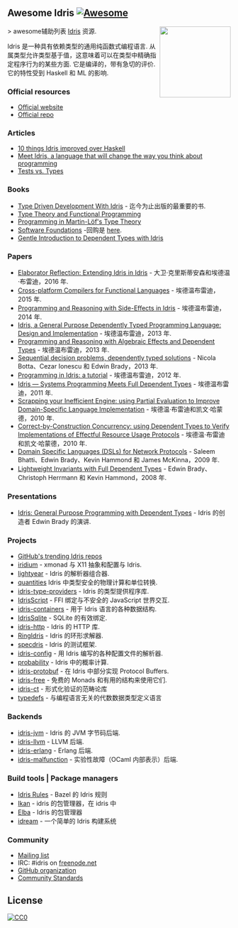 <div class="github-widget" data-repo="joaomilho/awesome-idris"></div>



## Awesome Idris [![Awesome](https://cdn.rawgit.com/sindresorhus/awesome/d7305f38d29fed78fa85652e3a63e154dd8e8829/media/badge.svg)](https://github.com/sindresorhus/awesome)

[<img src="https://www.idris-lang.org/logo/logo.png" align="right" width="160">](https://www.idris-lang.org/)

&gt; awesome辅助列表 [Idris](https://www.idris-lang.org/) 资源.

 Idris 是一种具有依赖类型的通用纯函数式编程语言. 从属类型允许类型基于值，这意味着可以在类型中精确指定程序行为的某些方面. 它是编译的，带有急切的评价. 它的特性受到 Haskell 和 ML 的影响.



### Official resources

* [Official website](https://www.idris-lang.org/)
* [Official repo](https://github.com/idris-lang/Idris-dev)

### Articles

* [10 things Idris improved over Haskell](https://deque.blog/2017/06/14/10-things-idris-improved-over-haskell/)
* [Meet Idris, a language that will change the way you think about programming](https://crufter.com/idris-a-language-that-will-change-the-way-you-think-about-programming)
* [Tests vs. Types](http://kevinmahoney.co.uk/articles/tests-vs-types/)

### Books

* [Type Driven Development With Idris](https://www.manning.com/books/type-driven-development-with-idris) - 迄今为止出版的最重要的书.
* [Type Theory and Functional Programming](https://www.cs.kent.ac.uk/people/staff/sjt/TTFP/)
* [Programming in Martin-Löf's Type Theory](http://www.cse.chalmers.se/research/group/logic/book/book.pdf)
* [Software Foundations](https://idris-hackers.github.io/software-foundations/pdf/sf-idris-2018.pdf) -回购是 [here](https://github.com/idris-hackers/software-foundations).
* [Gentle Introduction to Dependent Types with Idris](https://leanpub.com/gidti)

### Papers

* [Elaborator Reflection: Extending Idris in Idris](https://eb.host.cs.st-andrews.ac.uk/drafts/elab-reflection.pdf) - 大卫·克里斯蒂安森和埃德温·布雷迪，2016 年.
* [Cross-platform Compilers for Functional Languages](https://eb.host.cs.st-andrews.ac.uk/drafts/compile-idris.pdf) - 埃德温布雷迪，2015 年.
* [Programming and Reasoning with Side-Effects in Idris](https://eb.host.cs.st-andrews.ac.uk/drafts/eff-tutorial.pdf) - 埃德温布雷迪，2014 年.
* [Idris, a General Purpose Dependently Typed Programming Language: Design and Implementation](https://pdfs.semanticscholar.org/1407/220ca09070233dca256433430d29e5321dc2.pdf) - 埃德温布雷迪，2013 年.
* [Programming and Reasoning with Algebraic Effects and Dependent Types](https://eb.host.cs.st-andrews.ac.uk/drafts/effects.pdf) - 埃德温布雷迪，2013 年.
* [Sequential decision problems, dependently typed solutions](http://eb.host.cs.st-andrews.ac.uk/writings/plmms13.pdf) - Nicola Botta、Cezar Ionescu 和 Edwin Brady，2013 年.
* [Programming in Idris: a tutorial](http://eb.host.cs.st-andrews.ac.uk/writings/idris-tutorial.pdf) - 埃德温布雷迪，2012 年.
* [Idris — Systems Programming Meets Full Dependent Types](https://eb.host.cs.st-andrews.ac.uk/writings/plpv11.pdf) - 埃德温布雷迪，2011 年.
* [Scrapping your Inefficient Engine: using Partial Evaluation to Improve Domain-Specific Language Implementation](http://eb.host.cs.st-andrews.ac.uk/writings/icfp10.pdf) - 埃德温·布雷迪和凯文·哈蒙德，2010 年.
* [Correct-by-Construction Concurrency: using Dependent Types to Verify Implementations of Effectful Resource Usage Protocols](http://eb.host.cs.st-andrews.ac.uk/writings/fi-cbc.pdf) - 埃德温·布雷迪和凯文·哈蒙德，2010 年.
* [Domain Specific Languages (DSLs) for Network Protocols](http://eb.host.cs.st-andrews.ac.uk/drafts/ngna2009-dsl.pdf) - Saleem Bhatti、Edwin Brady、Kevin Hammond 和 James McKinna，2009 年.
* [Lightweight Invariants with Full Dependent Types](http://eb.host.cs.st-andrews.ac.uk/drafts/tfp08.pdf) - Edwin Brady、Christoph Herrmann 和 Kevin Hammond，2008 年.

### Presentations

* [Idris: General Purpose Programming with Dependent Types](https://www.youtube.com/watch?v=vkIlW797JN8) - Idris 的创造者 Edwin Brady 的演讲.

### Projects

* [GitHub's trending Idris repos](https://github.com/trending/idris)
* [iridium](https://github.com/puffnfresh/iridium) - xmonad 与 X11 抽象和配置与 Idris.
* [lightyear](https://github.com/ziman/lightyear) - Idris 的解析器组合器.
* [quantities](https://github.com/timjb/quantities) Idris 中类型安全的物理计算和单位转换.
* [idris-type-providers](https://github.com/david-christiansen/idris-type-providers) - Idris 的类型提供程序库.
* [IdrisScript](https://github.com/idris-hackers/IdrisScript) - FFI 绑定与不安全的 JavaScript 世界交互.
* [idris-containers](https://github.com/jfdm/idris-containers) - 用于 Idris 语言的各种数据结构.
* [IdrisSqlite](https://github.com/david-christiansen/IdrisSqlite) - SQLite 的有效绑定.
* [idris-http](https://github.com/uwap/idris-http) - Idris 的 HTTP 库.
* [RingIdris](https://github.com/FranckS/RingIdris) - Idris 的环形求解器.
* [specdris](https://github.com/pheymann/specdris) - Idris 的测试框架.
* [idris-config](https://github.com/jfdm/idris-config) - 用 Idris 编写的各种配置文件的解析器.
* [probability](https://github.com/BlackBrane/probability) - Idris 中的概率计算.
* [idris-protobuf](https://github.com/google/idris-protobuf) - 在 Idris 中部分实现 Protocol Buffers.
* [idris-free](https://github.com/idris-hackers/idris-free) - 免费的 Monads 和有用的结构来使用它们.
* [idris-ct](https://github.com/statebox/idris-ct) - 形式化验证的范畴论库
* [typedefs](https://github.com/typedefs/typedefs) - 与编程语言无关的代数数据类型定义语言

### Backends

* [idris-jvm](https://github.com/mmhelloworld/idris-jvm) - Idris 的 JVM 字节码后端.
* [idris-llvm](https://github.com/idris-hackers/idris-llvm) - LLVM 后端.
* [idris-erlang](https://github.com/lenary/idris-erlang) - Erlang 后端.
* [idris-malfunction](https://github.com/stedolan/idris-malfunction) - 实验性故障（OCaml 内部表示）后端.

### Build tools | Package managers

- [Idris Rules](http://idris.build) - Bazel 的 Idris 规则
- [Ikan](https://github.com/idris-industry/ikan) - idris 的包管理器，在 idris 中
- [Elba](https://github.com/elba/elba) - Idris 的包管理器
- [idream](https://github.com/idream-build/idream) - 一个简单的 Idris 构建系统

### Community

* [Mailing list](http://groups.google.com/group/idris-lang)
* IRC: #idris on [freenode.net](https://webchat.freenode.net/)
* [GitHub organization](https://github.com/idris-hackers)
* [Community Standards](https://www.idris-lang.org/documentation/community-standards/)

## License

[![CC0](http://mirrors.creativecommons.org/presskit/buttons/88x31/svg/cc-zero.svg)](https://creativecommons.org/publicdomain/zero/1.0/)
